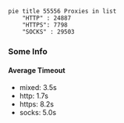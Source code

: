 
```mermaid
pie title 55556 Proxies in list
    "HTTP" : 24887
    "HTTPS": 7798
    "SOCKS" : 29503
```

### Some Info
#### Average Timeout

- mixed: 3.5s
- http: 1.7s
- https: 8.2s
- socks: 5.0s